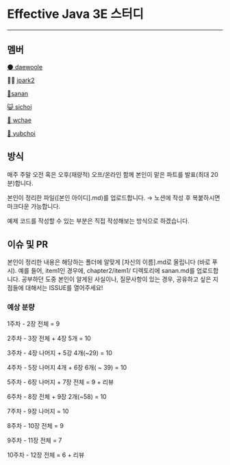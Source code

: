 # Effective Java 3E 스터디

---

## 멤버

[🌑 daewoole](https://github.com/LeeDaeWook)

🧑‍💻 [jpark2](https://github.com/Z1park)

[🚀sanan](https://github.com/Ssuamje)

[😺 sichoi](https://github.com/sichoi42) 

[🚀 wchae](https://github.com/enaenen)

[🎒 yubchoi](https://github.com/yubinquitous)

## 방식

매주 주말 오전 혹은 오후(재량적) 오프/온라인 함께 본인이 맡은 파트를 발표(최대 20분)합니다.

본인이 정리한 파일([본인 아이디].md)를 업로드합니다.
→ 노션에 작성 후 복붙하시면 마크다운 가능합니다.

예제 코드를 작성할 수 있는 부분은 직접 작성해보는 방식으로 하겠습니다.

## 이슈 및 PR
본인이 정리한 내용은 해당하는 폴더에 알맞게 [자신의 이름].md로 올립니다 (바로 푸시).
예를 들어, item1인 경우에, chapter2/item1/ 디렉토리에 sanan.md를 업로드합니다.
공부하던 도중 본인이 알게된 사실이나, 질문사항이 있는 경우, 공유하고 싶은 지점들에 대해서는 ISSUE를 열어주세요!

### 예상 분량

1주차 - 2장 전체 = 9

2주차 - 3장 전체 + 4장 5개 = 10

3주차 - 4장 나머지 + 5강 4개(~29) = 10

4주차 - 5장 나머지 4개 + 6장 6개( ~ 39) = 10

5주차 - 6장 나머지 + 7장 전체 = 9 + 리뷰

6주차 - 8장 전체 + 9장 2개(~58) = 10

7주차 - 9장 나머지 = 10

8주차 - 10장 전체 = 9

9주차 - 11장 전체 = 7

10주차 - 12장 전체 = 6 + 리뷰
